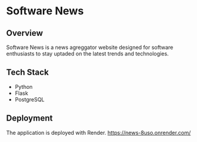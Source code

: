 # **Software News**

## Overview

Software News is a news agreggator website designed for software enthusiasts to stay uptaded on the latest trends and technologies. 

## Tech Stack

- Python
- Flask
- PostgreSQL

## Deployment

The application is deployed with Render.
https://news-8uso.onrender.com/





